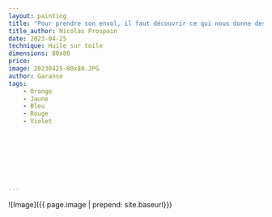 ```yaml
---
layout: painting
title: "Pour prendre son envol, il faut découvrir ce qui nous donne des ailes." 					  						 	 					                                    
title_author: Nicolas Proupain 	                                             
date: 2023-04-25
technique: Huile sur toile 
dimensions: 80x80
price: 
image: 20230425-80x80.JPG
author: Garanse
tags:
    - Orange
    - Jaune
    - Bleu
    - Rouge
    - Violet
  
  
  
  
  
  
  
  
---
```

![Image]({{ page.image | prepend: site.baseurl}})



